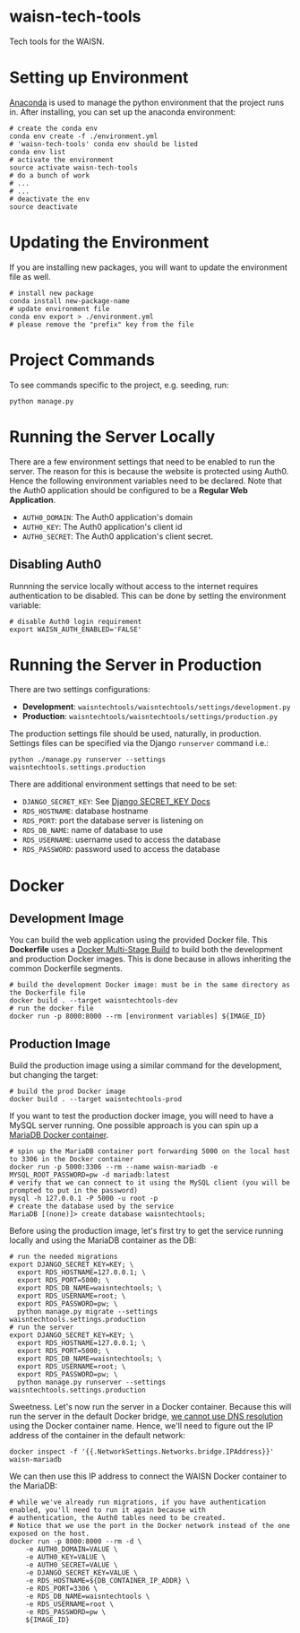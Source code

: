 # waisn-tech-tools

Tech tools for the WAISN.

# Setting up Environment

[Anaconda][] is used to manage the python environment that the project runs in. After installing, you can set up the
anaconda environment:

```
# create the conda env
conda env create -f ./environment.yml
# 'waisn-tech-tools' conda env should be listed
conda env list
# activate the environment
source activate waisn-tech-tools
# do a bunch of work
# ...
# ...
# deactivate the env
source deactivate
```

[Anaconda]: https://www.anaconda.com/

# Updating the Environment

If you are installing new packages, you will want to update the environment file as well.

```
# install new package
conda install new-package-name
# update environment file
conda env export > ./environment.yml
# please remove the "prefix" key from the file
```

# Project Commands

To see commands specific to the project, e.g. seeding, run:

```
python manage.py
```

# Running the Server Locally

There are a few environment settings that need to be enabled to run the server. The reason for this is because the
website is protected using Auth0. Hence the following environment variables need to be declared. Note that the Auth0
application should be configured to be a **Regular Web Application**.

* `AUTH0_DOMAIN`: The Auth0 application's domain
* `AUTH0_KEY`: The Auth0 application's client id
* `AUTH0_SECRET`: The Auth0 application's client secret.

## Disabling Auth0

Runnning the service locally without access to the internet requires authentication to be disabled. This can be done by
setting the environment variable:

```
# disable Auth0 login requirement
export WAISN_AUTH_ENABLED='FALSE'
```

# Running the Server in Production

There are two settings configurations:
* **Development**: `waisntechtools/waisntechtools/settings/development.py`
* **Production**: `waisntechtools/waisntechtools/settings/production.py`

The production settings file should be used, naturally, in production. Settings files can be specified via the Django
`runserver` command i.e.:

```
python ./manage.py runserver --settings waisntechtools.settings.production
```

There are additional environment settings that need to be set:

* `DJANGO_SECRET_KEY`: See [Django SECRET_KEY Docs][]
* `RDS_HOSTNAME`: database hostname
* `RDS_PORT`: port the database server is listening on
* `RDS_DB_NAME`: name of database to use
* `RDS_USERNAME`: username used to access the database
* `RDS_PASSWORD`: password used to access the database

[Django SECRET_KEY Docs]: https://docs.djangoproject.com/en/2.2/ref/settings/#std:setting-SECRET_KEY

# Docker

## Development Image

You can build the web application using the provided Docker file. This **Dockerfile** uses a
[Docker Multi-Stage Build][] to build both the development and production Docker images. This is done because in allows
inheriting the common Dockerfile segments.

```
# build the development Docker image: must be in the same directory as the Dockerfile file
docker build . --target waisntechtools-dev
# run the docker file
docker run -p 8000:8000 --rm [environment variables] ${IMAGE_ID}
```

[Docker Multi-Stage Build]: https://docs.docker.com/develop/develop-images/multistage-build/

## Production Image

Build the production image using a similar command for the development, but changing the target:

```
# build the prod Docker image
docker build . --target waisntechtools-prod
```

If you want to test the production docker image, you will need to have a MySQL server running. One possible approach is
you can spin up a [MariaDB Docker container][].

```
# spin up the MariaDB container port forwarding 5000 on the local host to 3306 in the Docker container
docker run -p 5000:3306 --rm --name waisn-mariadb -e MYSQL_ROOT_PASSWORD=pw -d mariadb:latest
# verify that we can connect to it using the MySQL client (you will be prompted to put in the password)
mysql -h 127.0.0.1 -P 5000 -u root -p
# create the database used by the service
MariaDB [(none)]> create database waisntechtools;
```

Before using the production image, let's first try to get the service running locally and using the MariaDB container
as the DB:

```
# run the needed migrations
export DJANGO_SECRET_KEY=KEY; \
  export RDS_HOSTNAME=127.0.0.1; \
  export RDS_PORT=5000; \
  export RDS_DB_NAME=waisntechtools; \
  export RDS_USERNAME=root; \
  export RDS_PASSWORD=pw; \
  python manage.py migrate --settings waisntechtools.settings.production
# run the server
export DJANGO_SECRET_KEY=KEY; \
  export RDS_HOSTNAME=127.0.0.1; \
  export RDS_PORT=5000; \
  export RDS_DB_NAME=waisntechtools; \
  export RDS_USERNAME=root; \
  export RDS_PASSWORD=pw; \
  python manage.py runserver --settings waisntechtools.settings.production
```

Sweetness. Let's now run the server in a Docker container. Because this will run the server in the default Docker
bridge, [we cannot use DNS resolution][] using the Docker container name. Hence, we'll need to figure out the IP address
of the container in the default network:

```
docker inspect -f '{{.NetworkSettings.Networks.bridge.IPAddress}}' waisn-mariadb
```

We can then use this IP address to connect the WAISN Docker container to the MariaDB:

```
# while we've already run migrations, if you have authentication enabled, you'll need to run it again because with
# authentication, the Auth0 tables need to be created.
# Notice that we use the port in the Docker network instead of the one exposed on the host.
docker run -p 8000:8000 --rm -d \
    -e AUTH0_DOMAIN=VALUE \
    -e AUTH0_KEY=VALUE \
    -e AUTH0_SECRET=VALUE \
    -e DJANGO_SECRET_KEY=VALUE \
    -e RDS_HOSTNAME=${DB_CONTAINER_IP_ADDR} \
    -e RDS_PORT=3306 \
    -e RDS_DB_NAME=waisntechtools \
    -e RDS_USERNAME=root \
    -e RDS_PASSWORD=pw \
    ${IMAGE_ID}
```

[MariaDB Docker container]: https://hub.docker.com/_/mariadb
[we cannot use DNS resolution]: https://docs.docker.com/v17.09/engine/userguide/networking/#the-default-bridge-network
